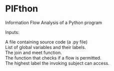# PIFthon
Information Flow Analysis of a Python program

Inputs:

A file containing source code (a .py file)  
List of global variables and their labels.  
The join and meet function.  
The function that checks if a flow is permitted.  
The highest label the invoking subject can access.  
